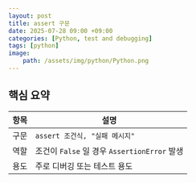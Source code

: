 ```yaml
---
layout: post
title: assert 구문
date: 2025-07-28 09:00 +09:00
categories: [Python, test and debugging]
tags: [python]
image:
    path: /assets/img/python/Python.png
---
```


## 핵심 요약

| 항목 | 설명 |
|-|-|
| 구문 | `assert 조건식, "실패 메시지"` |
| 역할 | 조건이 `False` 일 경우 `AssertionError` 발생 |
| 용도 | 주로 디버깅 또는 테스트 용도 |


<br>